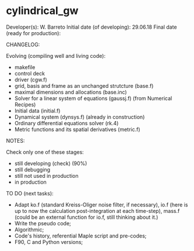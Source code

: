 # cylindrical_gw

Developer(s): W. Barreto
Initial date (of developing):      29.06.18
Final date (ready for production): 

CHANGELOG:

Evolving (compiling well and living code):

- makefile
- control deck
- driver (cgw.f)
- grid, basis and frame as an unchanged strutcture (base.f)
- maximal dimensions and allocations (base.inc)
- Solver for a linear system of equations (gaussj.f) (from Numerical Recipes)
- Initial data (initial.f)
- Dynamical system (dynsys.f) (already in construction)
- Ordinary differential equations solver (rk.4)
- Metric functions and its spatial derivatives (metric.f)

NOTES:

Check only one of these stages:

- still developing (check) (90%)
- still debugging
- still not used in production
- in production 

TO DO (next tasks):

- Adapt ko.f (standard Kreiss-Oliger noise filter, if necessary), 
  io.f (here is up to now the calculation post-integration at each time-step),
  mass.f (could be an external function for io.f, still thinking about it.)
- Write the pseudo code;
- Algorithmic;
- Code's history, referential Maple script and pre-codes;
- F90, C and Python versions;
 
